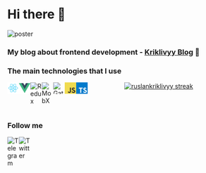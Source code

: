 # Hi there 👋

<img src="https://media.giphy.com/media/l41JU9pUyosHzWyuQ/giphy.gif?cid=790b76113e127d8c54b83a4b5485f03b5b185a5ffd630742&rid=giphy.gif&ct=g" alt="poster" height="200px" >

### My blog about frontend development - [Kriklivyy Blog](https://kriklivyy-blog.vercel.app/) &#127756;

### The main technologies that I use

<img align="left" alt="React" width="26px" src="https://raw.githubusercontent.com/github/explore/80688e429a7d4ef2fca1e82350fe8e3517d3494d/topics/react/react.png" />
<img align="left" alt="Vue" width="26px" src="https://raw.githubusercontent.com/github/explore/80688e429a7d4ef2fca1e82350fe8e3517d3494d/topics/vue/vue.png" />
<img align="left" alt="Redux" width="26px" src="https://raw.githubusercontent.com/reduxjs/redux/master/logo/logo.png" />
<img align="left" alt="MobX" width="26px" src="https://mobx.js.org/img/mobx.png" />
<img align="left" alt="Gatsby" width="26px" height="26px" src="https://seeklogo.com/images/G/gatsby-logo-1A245AD37F-seeklogo.com.png" />
<img align="left" alt="JavaScript" width="26px" src="https://raw.githubusercontent.com/github/explore/80688e429a7d4ef2fca1e82350fe8e3517d3494d/topics/javascript/javascript.png" />
<img align="left" alt="TypeScript" width="26px" src="https://raw.githubusercontent.com/github/explore/80688e429a7d4ef2fca1e82350fe8e3517d3494d/topics/typescript/typescript.png" />

<p align="center">
    <a href="https://github.com/ruslankriklivyy/github-readme-streak-stats">
        <img title="🔥 Get streak stats for your profile at git.io/streak-stats" alt="ruslankriklivyy streak" src="https://github-readme-streak-stats.herokuapp.com/?user=ruslankriklivyy&theme=black-ice&hide_border=true&stroke=0000&background=060A0CD0"/>
    </a>
</p>

</br>
</br>
<h3>Follow me</h3>
<a href="https://t.me/ruslankriklivy" >
  <img align="left" alt="Telegram" width="26px" src="https://upload.wikimedia.org/wikipedia/commons/thumb/8/82/Telegram_logo.svg/1024px-Telegram_logo.svg.png" />  
</a>
<a href="https://twitter.com/RKriklivyy" >
  <img align="left" alt="Twitter" width="26px" src="https://upload.wikimedia.org/wikipedia/ru/thumb/9/9f/Twitter_bird_logo_2012.svg/739px-Twitter_bird_logo_2012.svg.png" />  
</a>

</br>
</br>

<!-- <details>
  <summary>:zap: Statistics:</summary>
   <img align="left" alt="codeSTACKr's GitHub Stats" src="https://github-readme-stats.vercel.app/api/top-langs/?username=ruslankriklivyy&langs_count=8&layout=compact" />
</details> -->
